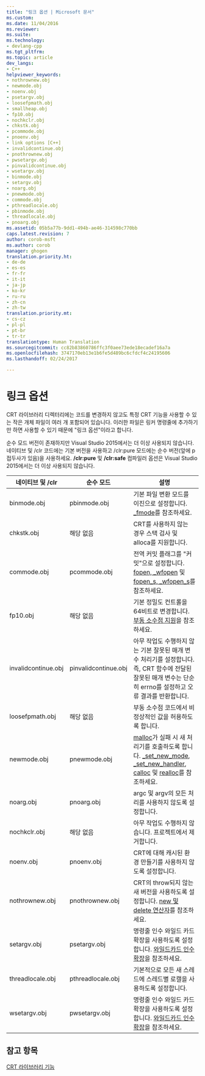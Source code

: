 ```yaml
---
title: "링크 옵션 | Microsoft 문서"
ms.custom: 
ms.date: 11/04/2016
ms.reviewer: 
ms.suite: 
ms.technology:
- devlang-cpp
ms.tgt_pltfrm: 
ms.topic: article
dev_langs:
- C++
helpviewer_keywords:
- nothrownew.obj
- newmode.obj
- noenv.obj
- psetargv.obj
- loosefpmath.obj
- smallheap.obj
- fp10.obj
- nochkclr.obj
- chkstk.obj
- pcommode.obj
- pnoenv.obj
- link options [C++]
- invalidcontinue.obj
- pnothrownew.obj
- pwsetargv.obj
- pinvalidcontinue.obj
- wsetargv.obj
- binmode.obj
- setargv.obj
- noarg.obj
- pnewmode.obj
- commode.obj
- pthreadlocale.obj
- pbinmode.obj
- threadlocale.obj
- pnoarg.obj
ms.assetid: 05b5a77b-9dd1-494b-ae46-314598c770bb
caps.latest.revision: 7
author: corob-msft
ms.author: corob
manager: ghogen
translation.priority.ht:
- de-de
- es-es
- fr-fr
- it-it
- ja-jp
- ko-kr
- ru-ru
- zh-cn
- zh-tw
translation.priority.mt:
- cs-cz
- pl-pl
- pt-br
- tr-tr
translationtype: Human Translation
ms.sourcegitcommit: cc82b83860786ffc3f0aee73ede18ecadef16a7a
ms.openlocfilehash: 3747170eb13e1b6fe5d489bc6cfdcf4c24195606
ms.lasthandoff: 02/24/2017

---
```

# <a name="link-options"></a>링크 옵션
CRT 라이브러리 디렉터리에는 코드를 변경하지 않고도 특정 CRT 기능을 사용할 수 있는 작은 개체 파일이 여러 개 포함되어 있습니다. 이러한 파일은 링커 명령줄에 추가하기만 하면 사용할 수 있기 때문에 "링크 옵션"이라고 합니다.  
  
 순수 모드 버전이 존재하지만 Visual Studio 2015에서는 더 이상 사용되지 않습니다. 네이티브 및 /clr 코드에는 기본 버전을 사용하고 /clr:pure 모드에는 순수 버전(앞에 p 접두사가 있음)을 사용하세요. **/clr:pure** 및 **/clr:safe** 컴파일러 옵션은 Visual Studio 2015에서는 더 이상 사용되지 않습니다.  
  
|네이티브 및 /clr|순수 모드|설명|  
|----------------------|---------------|-----------------|  
|binmode.obj|pbinmode.obj|기본 파일 변환 모드를 이진으로 설정합니다. [_fmode](../c-runtime-library/fmode.md)를 참조하세요.|  
|chkstk.obj|해당 없음|CRT를 사용하지 않는 경우 스택 검사 및 alloca를 지원합니다.|  
|commode.obj|pcommode.obj|전역 커밋 플래그를 "커밋"으로 설정합니다. [fopen, _wfopen](../c-runtime-library/reference/fopen-wfopen.md) 및 [fopen_s, _wfopen_s](../c-runtime-library/reference/fopen-s-wfopen-s.md)를 참조하세요.|  
|fp10.obj|해당 없음|기본 정밀도 컨트롤을 64비트로 변경합니다. [부동 소수점 지원](../c-runtime-library/floating-point-support.md)을 참조하세요.|  
|invalidcontinue.obj|pinvalidcontinue.obj|아무 작업도 수행하지 않는 기본 잘못된 매개 변수 처리기를 설정합니다. 즉, CRT 함수에 전달된 잘못된 매개 변수는 단순히 errno를 설정하고 오류 결과를 반환합니다.|  
|loosefpmath.obj|해당 없음|부동 소수점 코드에서 비정상적인 값을 허용하도록 합니다.|  
|newmode.obj|pnewmode.obj|[malloc](../c-runtime-library/reference/malloc.md)가 실패 시 새 처리기를 호출하도록 합니다. [_set_new_mode](../c-runtime-library/reference/set-new-mode.md), [_set_new_handler](../c-runtime-library/reference/set-new-handler.md), [calloc](../c-runtime-library/reference/calloc.md) 및 [realloc](../c-runtime-library/reference/realloc.md)를 참조하세요.|  
|noarg.obj|pnoarg.obj|argc 및 argv의 모든 처리를 사용하지 않도록 설정합니다.|  
|nochkclr.obj|해당 없음|아무 작업도 수행하지 않습니다. 프로젝트에서 제거합니다.|  
|noenv.obj|pnoenv.obj|CRT에 대해 캐시된 환경 만들기를 사용하지 않도록 설정합니다.|  
|nothrownew.obj|pnothrownew.obj|CRT의 throw되지 않는 새 버전을 사용하도록 설정합니다. [new 및 delete 연산자](../cpp/new-and-delete-operators.md)를 참조하세요.|  
|setargv.obj|psetargv.obj|명령줄 인수 와일드 카드 확장을 사용하도록 설정합니다. [와일드카드 인수 확장](../c-language/expanding-wildcard-arguments.md)을 참조하세요.|  
|threadlocale.obj|pthreadlocale.obj|기본적으로 모든 새 스레드에 스레드별 로캘을 사용하도록 설정합니다.|  
|wsetargv.obj|pwsetargv.obj|명령줄 인수 와일드 카드 확장을 사용하도록 설정합니다. [와일드카드 인수 확장](../c-language/expanding-wildcard-arguments.md)을 참조하세요.|  
  
## <a name="see-also"></a>참고 항목  
 [CRT 라이브러리 기능](../c-runtime-library/crt-library-features.md)
